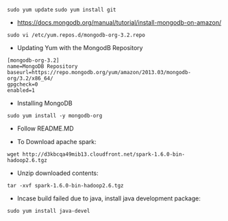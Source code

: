 `sudo yum update`
`sudo yum install git`

- https://docs.mongodb.org/manual/tutorial/install-mongodb-on-amazon/

`sudo vi /etc/yum.repos.d/mongodb-org-3.2.repo`

- Updating Yum with the MongodB Repository

```
[mongodb-org-3.2]
name=MongoDB Repository
baseurl=https://repo.mongodb.org/yum/amazon/2013.03/mongodb-org/3.2/x86_64/
gpgcheck=0
enabled=1
```
- Installing MongoDB

`sudo yum install -y mongodb-org`

- Follow README.MD

- To Download apache spark:

`wget http://d3kbcqa49mib13.cloudfront.net/spark-1.6.0-bin-hadoop2.6.tgz`

- Unzip downloaded contents:

`tar -xvf spark-1.6.0-bin-hadoop2.6.tgz`

- Incase build failed due to java, install java development package:

`sudo yum install java-devel`
